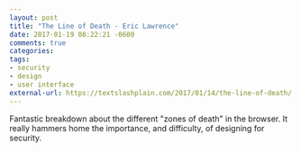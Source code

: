 ```yaml
---
layout: post
title: "The Line of Death - Eric Lawrence"
date: 2017-01-19 08:22:21 -0600
comments: true
categories: 
tags:
- security
- design
- user interface
external-url: https://textslashplain.com/2017/01/14/the-line-of-death/
---
```

Fantastic breakdown about the different "zones of death" in the browser. It really hammers home the importance, and difficulty, of designing for security.
